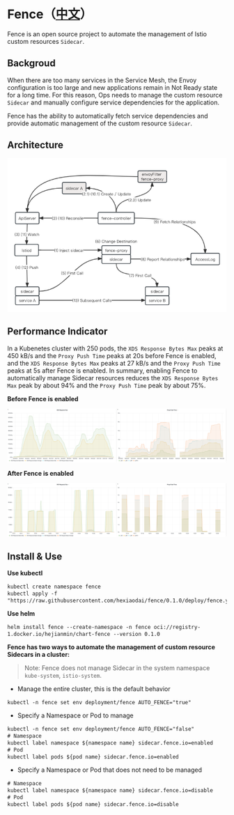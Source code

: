 # Fence（[中文](./README.zh-CN.md)）

Fence is an open source project to automate the management of Istio custom resources `Sidecar`.

## Backgroud

When there are too many services in the Service Mesh, the Envoy configuration is too large and new applications remain in Not Ready state for a long time. For this reason, Ops needs to manage the custom resource `Sidecar` and manually configure service dependencies for the application.

Fence has the ability to automatically fetch service dependencies and provide automatic management of the custom resource `Sidecar`.

## Architecture

![architecture](docs/images/fence-english.png)

## Performance Indicator

In a Kubenetes cluster with 250 pods, the `XDS Response Bytes Max` peaks at 450 kB/s and the `Proxy Push Time` peaks at 20s before Fence is enabled, and the `XDS Response Bytes Max` peaks at 27 kB/s and the `Proxy Push Time` peaks at 5s after Fence is enabled. In summary, enabling Fence to automatically manage Sidecar resources reduces the `XDS Response Bytes Max` peak by about 94% and the `Proxy Push Time` peak by about 75%.

**Before Fence is enabled**

![xds requests size](docs/images/xds-requests-size-and-proxy-push-time.png)

**After Fence is enabled**

![xds requests size](docs/images/xds-requests-size-2-and-proxy-push-time-2.png)

## Install & Use

**Use kubectl**

```shell
kubectl create namespace fence
kubectl apply -f "https://raw.githubusercontent.com/hexiaodai/fence/0.1.0/deploy/fence.yaml"
```

**Use helm**

```shell
helm install fence --create-namespace -n fence oci://registry-1.docker.io/hejianmin/chart-fence --version 0.1.0
```

**Fence has two ways to automate the management of custom resource Sidecars in a cluster:**

> Note: Fence does not manage Sidecar in the system namespace `kube-system`, `istio-system`.

- Manage the entire cluster, this is the default behavior

```shell
kubectl -n fence set env deployment/fence AUTO_FENCE="true"
```

- Specify a Namespace or Pod to manage

```shell
kubectl -n fence set env deployment/fence AUTO_FENCE="false"
# Namespace
kubectl label namespace ${namespace name} sidecar.fence.io=enabled
# Pod
kubectl label pods ${pod name} sidecar.fence.io=enabled
```

- Specify a Namespace or Pod that does not need to be managed

```shell
# Namespace
kubectl label namespace ${namespace name} sidecar.fence.io=disable
# Pod
kubectl label pods ${pod name} sidecar.fence.io=disable
```

